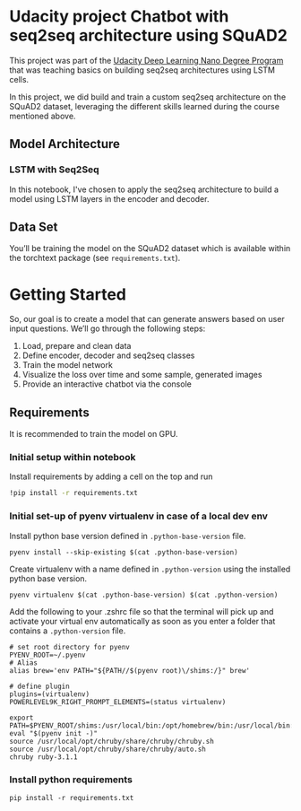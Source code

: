 # Udacity project Chatbot with seq2seq architecture using SQuAD2
This project was part of the [Udacity Deep Learning Nano Degree Program](https://www.udacity.com/course/deep-learning-nanodegree--nd101)
that was teaching basics on building seq2seq architectures using LSTM cells.

In this project, we did build and train a custom seq2seq architecture on the SQuAD2 dataset,
leveraging the different skills learned during the course mentioned above.

## Model Architecture
### LSTM with Seq2Seq
In this notebook, I've chosen to apply the seq2seq architecture to build a model using LSTM layers in the encoder and decoder.

## Data Set
You’ll be training the model on the SQuAD2 dataset which is available within the torchtext package (see `requirements.txt`).

# Getting Started
So, our goal is to create a model that can generate answers based on user input questions.
We’ll go through the following steps:
1. Load, prepare and clean data
2. Define encoder, decoder and seq2seq classes
3. Train the model network
4. Visualize the loss over time and some sample, generated images
5. Provide an interactive chatbot via the console

## Requirements
It is recommended to train the model on GPU.

### Initial setup within notebook
Install requirements by adding a cell on the top and run
```bash
!pip install -r requirements.txt
```

### Initial set-up of pyenv virtualenv in case of a local dev env
Install python base version defined in `.python-base-version` file.
```shell
pyenv install --skip-existing $(cat .python-base-version) 
```
Create virtualenv with a name defined in `.python-version` using the installed python base version.
```shell
pyenv virtualenv $(cat .python-base-version) $(cat .python-version)
```

Add the following to your .zshrc file so that the terminal will pick up and activate your virtual env 
automatically as soon as you enter a folder that contains a `.python-version` file. 
```shell
# set root directory for pyenv
PYENV_ROOT=~/.pyenv
# Alias
alias brew='env PATH="${PATH//$(pyenv root)\/shims:/}" brew'

# define plugin
plugins=(virtualenv)
POWERLEVEL9K_RIGHT_PROMPT_ELEMENTS=(status virtualenv)

export PATH=$PYENV_ROOT/shims:/usr/local/bin:/opt/homebrew/bin:/usr/local/bin:/usr/bin:/bin:/usr/sbin:/sbin
eval "$(pyenv init -)"
source /usr/local/opt/chruby/share/chruby/chruby.sh
source /usr/local/opt/chruby/share/chruby/auto.sh
chruby ruby-3.1.1
```

### Install python requirements
```shell
pip install -r requirements.txt
```